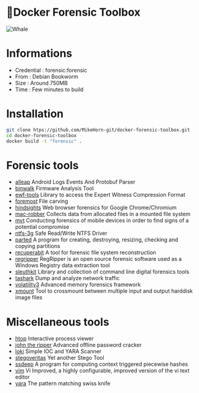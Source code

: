 #  🐳Docker Forensic Toolbox

![Whale](https://github.com/MikeHorn-git/docker-forensic-toolbox/assets/123373126/b6897176-b7dd-4cec-ae55-9bcdc93c6e12)

# Informations
* Credential : forensic:forensic
* From : Debian Bookworm
* Size : Around 750MB
* Time : Few minutes to build


# Installation
```bash
git clone htps://github.com/MikeHorn-git/docker-forensic-toolbox.git
cd docker-forensic-toolbox
docker build -t "forensic" .
```

# Forensic tools
* [alleap](https://github.com/abrignoni/ALEAPP) Android Logs Events And Protobuf Parser
* [binwalk](https://github.com/ReFirmLabs/binwalk) Firmware Analysis Tool
* [ewf-tools](https://github.com/libyal/libewf) Library to access the Expert Witness Compression Format 
* [foremost](https://github.com/korczis/foremost) File carving
* [hindsights](https://github.com/obsidianforensics/hindsight) Web browser forensics for Google Chrome/Chromium
* [mac-robber](https://www.kali.org/tools/mac-robber/) Collects data from allocated files in a mounted file system
* [mvt](https://github.com/mvt-project/mvt) Conducting forensics of mobile devices in order to find signs of a potential compromise
* [ntfs-3g](https://github.com/tuxera/ntfs-3g) Safe Read/Write NTFS Driver 
* [parted](https://wiki.archlinux.org/title/Parted) A program for creating, destroying, resizing, checking and copying partitions
* [recuperabit](https://github.com/Lazza/RecuperaBit) A tool for forensic file system reconstruction
* [regripper](https://github.com/keydet89/RegRipper3.0) RegRipper is an open source forensic software used as a Windows Registry data extraction tool
* [sleuthkit](https://github.com/sleuthkit/sleuthkit) Library and collection of command line digital forensics tools
* [tashark](https://www.wireshark.org/docs/man-pages/tshark.html)  Dump and analyze network traffic
* [volatility3](https://github.com/volatilityfoundation/volatility3) Advanced memory forensics framework
* [xmount](https://www.pinguin.lu/xmount) Tool to crossmount between multiple input and output harddisk image files

# Miscellaneous tools
* [htop](https://github.com/htop-dev/htop) Interactive process viewer
* [john the ripper](https://github.com/openwall/john) Advanced offline password cracker
* [loki](https://github.com/Neo23x0/Loki) Simple IOC and YARA Scanner
* [stegoveritas](https://github.com/bannsec/stegoVeritas) Yet another Stego Tool
* [ssdeep](https://www.kali.org/tools/ssdeep/) A program for computing context triggered piecewise hashes
* [vim](https://www.vim.org/) Vi Improved, a highly configurable, improved version of the vi text editor
* [yara](https://github.com/VirusTotal/yara)  The pattern matching swiss knife 
